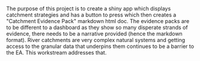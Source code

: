 The purpose of this project is to create a shiny app which displays catchment strategies and has a button to press which then creates a "Catchment Evidence Pack" markdown html doc.
The evidence packs are to be different to a dashboard as they show so many disperate strands of evidence, there needs to be a narrative provided (hence the markdown format).
River catchments are very complex natural systems and getting access to the granular data that underpins them continues to be a barrier to the EA. This workstream addresses that.
